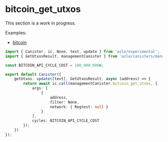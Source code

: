 # bitcoin_get_utxos

This section is a work in progress.

Examples:

- [bitcoin](https://github.com/demergent-labs/azle/tree/main/examples/bitcoin)

```typescript
import { Canister, ic, None, text, update } from 'azle/experimental';
import { GetUtxosResult, managementCanister } from 'azle/canisters/management';

const BITCOIN_API_CYCLE_COST = 100_000_000n;

export default Canister({
    getUtxos: update([text], GetUtxosResult, async (address) => {
        return await ic.call(managementCanister.bitcoin_get_utxos, {
            args: [
                {
                    address,
                    filter: None,
                    network: { Regtest: null }
                }
            ],
            cycles: BITCOIN_API_CYCLE_COST
        });
    })
});
```
